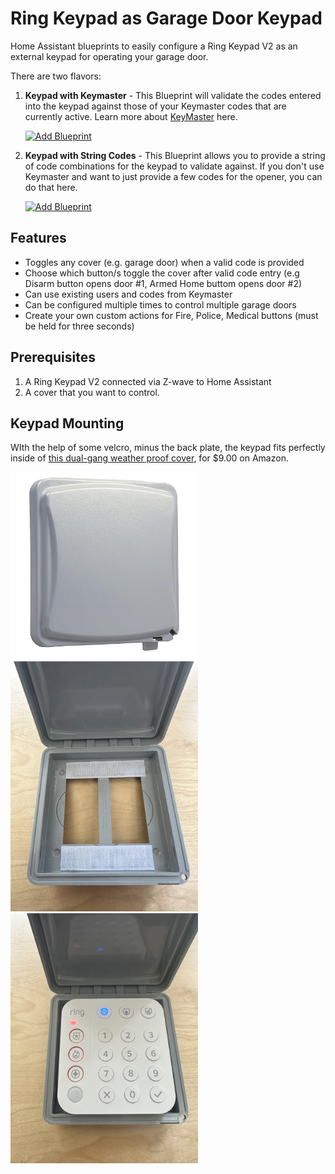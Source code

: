 # Ring Keypad as Garage Door Keypad

Home Assistant blueprints to easily configure a Ring Keypad V2 as an external keypad for operating your garage door. 

There are two flavors:
1) **Keypad with Keymaster** - This Blueprint will validate the codes entered into the keypad against those of your Keymaster codes that are currently active. Learn more about [KeyMaster](https://github.com/FutureTense/keymaster) here.

   [![Add Blueprint](https://my.home-assistant.io/badges/blueprint_import.svg)]( https://my.home-assistant.io/redirect/blueprint_import/?blueprint_url=https%3A//github.com/Fiercefish1/RingKeypad_GarageDoorOpener/blob/main/GarageDoorKeypad_Keymaster.yaml)

2) **Keypad with String Codes** - This Blueprint allows you to provide a string of code combinations for the keypad to validate against. If you don't use Keymaster and want to just provide a few codes for the opener, you can do that here.

   [![Add Blueprint](https://my.home-assistant.io/badges/blueprint_import.svg)]( https://my.home-assistant.io/redirect/blueprint_import/?blueprint_url=https%3A//github.com/Fiercefish1/RingKeypad_GarageDoorOpener/blob/main/GarageDoorKeypad_String.yaml)


## Features
* Toggles any cover (e.g. garage door) when a valid code is provided
* Choose which button/s toggle the cover after valid code entry (e.g Disarm button opens door #1, Armed Home buttom opens door #2)
* Can use existing users and codes from Keymaster
* Can be configured multiple times to control multiple garage doors
* Create your own custom actions for Fire, Police, Medical buttons (must be held for three seconds)

## Prerequisites
1. A Ring Keypad V2 connected via Z-wave to Home Assistant
2. A cover that you want to control.

## Keypad Mounting
WIth the help of some velcro, minus the back plate, the keypad fits perfectly inside of [this dual-gang weather proof cover](https://www.amazon.com/gp/product/B001JEPX5I), for $9.00 on Amazon. 

<img src="keypad-box-2.jpg" width="300"> <img src="keypad-box.jpg" width="300"><img src="keypad-in-box.jpeg" width="300">

